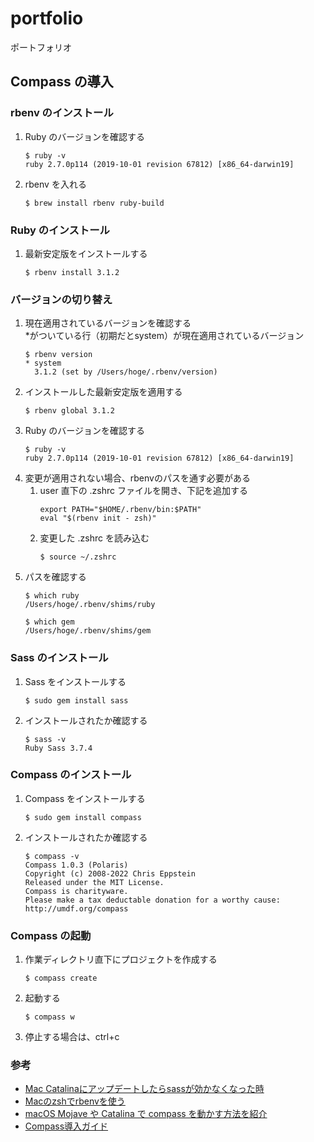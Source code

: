 # portfolio
ポートフォリオ

## Compass の導入
### rbenv のインストール
1. Ruby のバージョンを確認する
    ```
    $ ruby -v
    ruby 2.7.0p114 (2019-10-01 revision 67812) [x86_64-darwin19]
    ```
1. rbenv を入れる
    ```
    $ brew install rbenv ruby-build
    ```
### Ruby のインストール
1. 最新安定版をインストールする
    ```
    $ rbenv install 3.1.2
    ```
### バージョンの切り替え
1. 現在適用されているバージョンを確認する  
    *がついている行（初期だとsystem）が現在適用されているバージョン
    ```
    $ rbenv version
    * system
      3.1.2 (set by /Users/hoge/.rbenv/version)
    ```
1. インストールした最新安定版を適用する
    ```
    $ rbenv global 3.1.2
    ```
1. Ruby のバージョンを確認する
    ```
    $ ruby -v
    ruby 2.7.0p114 (2019-10-01 revision 67812) [x86_64-darwin19]
    ```
1. 変更が適用されない場合、rbenvのパスを通す必要がある  
    1. user 直下の .zshrc ファイルを開き、下記を追加する
        ```
        export PATH="$HOME/.rbenv/bin:$PATH" 
        eval "$(rbenv init - zsh)"
        ```
    1. 変更した .zshrc を読み込む
        ```
        $ source ~/.zshrc
        ```
1. パスを確認する
    ```
    $ which ruby
    /Users/hoge/.rbenv/shims/ruby

    $ which gem
    /Users/hoge/.rbenv/shims/gem
    ```
### Sass のインストール
1. Sass をインストールする
    ```
    $ sudo gem install sass
    ```
1. インストールされたか確認する
    ```
    $ sass -v
    Ruby Sass 3.7.4
    ```
### Compass のインストール
1. Compass をインストールする
    ```
    $ sudo gem install compass
    ```
1. インストールされたか確認する
    ```
    $ compass -v
    Compass 1.0.3 (Polaris)
    Copyright (c) 2008-2022 Chris Eppstein
    Released under the MIT License.
    Compass is charityware.
    Please make a tax deductable donation for a worthy cause: http://umdf.org/compass
    ```
### Compass の起動
1. 作業ディレクトリ直下にプロジェクトを作成する
    ```
    $ compass create
    ```
1. 起動する
    ```
    $ compass w
    ```
1. 停止する場合は、ctrl+c
### 参考
- [Mac Catalinaにアップデートしたらsassが効かなくなった時](https://bank-of-clouds.com/mac-update-calalina-cause-ruby-sass-not-working)
- [Macのzshでrbenvを使う](https://qiita.com/seijikohara/items/79b479c9dd2e3b950301)
- [macOS Mojave や Catalina で compass を動かす方法を紹介](https://hirashimatakumi.com/blog/5815.html)
- [Compass導入ガイド](https://qiita.com/AsagiriDesign/items/db12237796d1e7c9e632)
